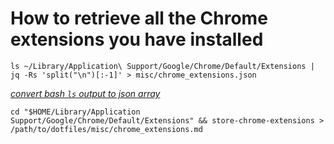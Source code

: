 # How to retrieve all the Chrome extensions you have installed
```shell
ls ~/Library/Application\ Support/Google/Chrome/Default/Extensions | jq -Rs 'split("\n")[:-1]' > misc/chrome_extensions.json
```

_[convert bash `ls` output to json array](https://stackoverflow.com/questions/10234327/convert-bash-ls-output-to-json-array#answer-32354503)_

```shell
cd "$HOME/Library/Application Support/Google/Chrome/Default/Extensions" && store-chrome-extensions > /path/to/dotfiles/misc/chrome_extensions.md
```
